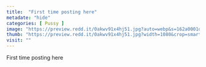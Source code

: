 ```yaml
---
title:  "First time posting here"
metadate: "hide"
categories: [ Pussy ]
image: "https://preview.redd.it/0akwv91x4hj51.jpg?auto=webp&s=162a0001d8e7fe174aaf28515a372fcb8e6d2551"
thumb: "https://preview.redd.it/0akwv91x4hj51.jpg?width=1080&crop=smart&auto=webp&s=e5068fded8a13aca3faf374092d7066361baa91c"
visit: ""
---
```

First time posting here
